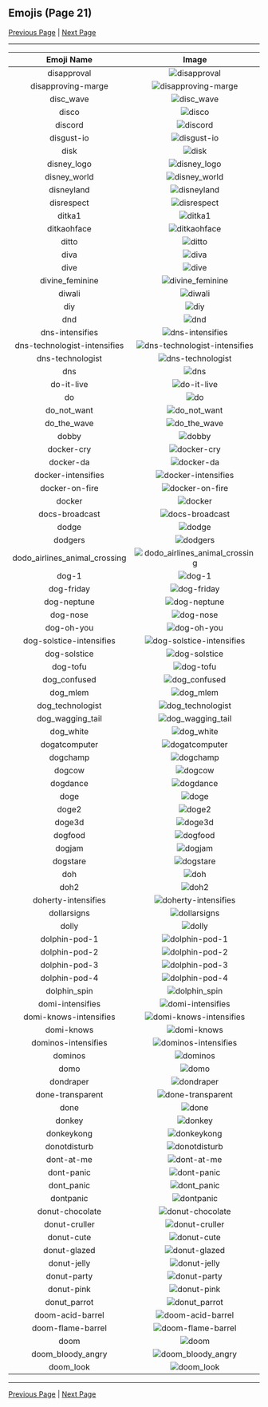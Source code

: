 
  ## Emojis (Page 21)

  [Previous Page](/docs/hashicorp/page-d-0020.md)
   | [Next Page](/docs/hashicorp/page-d-0022.md)

  <hr />

  |Emoji Name|Image|
  | :-: | :-: |
  |disapproval| ![disapproval](/emojis/hashicorp/disapproval.png)|
  |disapproving-marge| ![disapproving-marge](/emojis/hashicorp/disapproving-marge.png)|
  |disc_wave| ![disc_wave](/emojis/hashicorp/disc_wave.gif)|
  |disco| ![disco](/emojis/hashicorp/disco.gif)|
  |discord| ![discord](/emojis/hashicorp/discord.png)|
  |disgust-io| ![disgust-io](/emojis/hashicorp/disgust-io.png)|
  |disk| ![disk](/emojis/hashicorp/disk.gif)|
  |disney_logo| ![disney_logo](/emojis/hashicorp/disney_logo.png)|
  |disney_world| ![disney_world](/emojis/hashicorp/disney_world.gif)|
  |disneyland| ![disneyland](/emojis/hashicorp/disneyland.gif)|
  |disrespect| ![disrespect](/emojis/hashicorp/disrespect.png)|
  |ditka1| ![ditka1](/emojis/hashicorp/ditka1.png)|
  |ditkaohface| ![ditkaohface](/emojis/hashicorp/ditkaohface.png)|
  |ditto| ![ditto](/emojis/hashicorp/ditto.png)|
  |diva| ![diva](/emojis/hashicorp/diva.png)|
  |dive| ![dive](/emojis/hashicorp/dive.png)|
  |divine_feminine| ![divine_feminine](/emojis/hashicorp/divine_feminine.png)|
  |diwali| ![diwali](/emojis/hashicorp/diwali.png)|
  |diy| ![diy](/emojis/hashicorp/diy.png)|
  |dnd| ![dnd](/emojis/hashicorp/dnd.png)|
  |dns-intensifies| ![dns-intensifies](/emojis/hashicorp/dns-intensifies.gif)|
  |dns-technologist-intensifies| ![dns-technologist-intensifies](/emojis/hashicorp/dns-technologist-intensifies.gif)|
  |dns-technologist| ![dns-technologist](/emojis/hashicorp/dns-technologist.png)|
  |dns| ![dns](/emojis/hashicorp/dns.png)|
  |do-it-live| ![do-it-live](/emojis/hashicorp/do-it-live.gif)|
  |do| ![do](/emojis/hashicorp/do.png)|
  |do_not_want| ![do_not_want](/emojis/hashicorp/do_not_want.png)|
  |do_the_wave| ![do_the_wave](/emojis/hashicorp/do_the_wave.gif)|
  |dobby| ![dobby](/emojis/hashicorp/dobby.png)|
  |docker-cry| ![docker-cry](/emojis/hashicorp/docker-cry.png)|
  |docker-da| ![docker-da](/emojis/hashicorp/docker-da.png)|
  |docker-intensifies| ![docker-intensifies](/emojis/hashicorp/docker-intensifies.gif)|
  |docker-on-fire| ![docker-on-fire](/emojis/hashicorp/docker-on-fire.gif)|
  |docker| ![docker](/emojis/hashicorp/docker.jpg)|
  |docs-broadcast| ![docs-broadcast](/emojis/hashicorp/docs-broadcast.png)|
  |dodge| ![dodge](/emojis/hashicorp/dodge.jpg)|
  |dodgers| ![dodgers](/emojis/hashicorp/dodgers.png)|
  |dodo_airlines_animal_crossing| ![dodo_airlines_animal_crossing](/emojis/hashicorp/dodo_airlines_animal_crossing.png)|
  |dog-1| ![dog-1](/emojis/hashicorp/dog-1.gif)|
  |dog-friday| ![dog-friday](/emojis/hashicorp/dog-friday.gif)|
  |dog-neptune| ![dog-neptune](/emojis/hashicorp/dog-neptune.png)|
  |dog-nose| ![dog-nose](/emojis/hashicorp/dog-nose.png)|
  |dog-oh-you| ![dog-oh-you](/emojis/hashicorp/dog-oh-you.png)|
  |dog-solstice-intensifies| ![dog-solstice-intensifies](/emojis/hashicorp/dog-solstice-intensifies.gif)|
  |dog-solstice| ![dog-solstice](/emojis/hashicorp/dog-solstice.png)|
  |dog-tofu| ![dog-tofu](/emojis/hashicorp/dog-tofu.png)|
  |dog_confused| ![dog_confused](/emojis/hashicorp/dog_confused.gif)|
  |dog_mlem| ![dog_mlem](/emojis/hashicorp/dog_mlem.gif)|
  |dog_technologist| ![dog_technologist](/emojis/hashicorp/dog_technologist.png)|
  |dog_wagging_tail| ![dog_wagging_tail](/emojis/hashicorp/dog_wagging_tail.gif)|
  |dog_white| ![dog_white](/emojis/hashicorp/dog_white.png)|
  |dogatcomputer| ![dogatcomputer](/emojis/hashicorp/dogatcomputer.jpg)|
  |dogchamp| ![dogchamp](/emojis/hashicorp/dogchamp.png)|
  |dogcow| ![dogcow](/emojis/hashicorp/dogcow.png)|
  |dogdance| ![dogdance](/emojis/hashicorp/dogdance.gif)|
  |doge| ![doge](/emojis/hashicorp/doge.png)|
  |doge2| ![doge2](/emojis/hashicorp/doge2.png)|
  |doge3d| ![doge3d](/emojis/hashicorp/doge3d.gif)|
  |dogfood| ![dogfood](/emojis/hashicorp/dogfood.jpg)|
  |dogjam| ![dogjam](/emojis/hashicorp/dogjam.gif)|
  |dogstare| ![dogstare](/emojis/hashicorp/dogstare.png)|
  |doh| ![doh](/emojis/hashicorp/doh.png)|
  |doh2| ![doh2](/emojis/hashicorp/doh2.gif)|
  |doherty-intensifies| ![doherty-intensifies](/emojis/hashicorp/doherty-intensifies.gif)|
  |dollarsigns| ![dollarsigns](/emojis/hashicorp/dollarsigns.jpg)|
  |dolly| ![dolly](/emojis/hashicorp/dolly.png)|
  |dolphin-pod-1| ![dolphin-pod-1](/emojis/hashicorp/dolphin-pod-1.png)|
  |dolphin-pod-2| ![dolphin-pod-2](/emojis/hashicorp/dolphin-pod-2.png)|
  |dolphin-pod-3| ![dolphin-pod-3](/emojis/hashicorp/dolphin-pod-3.png)|
  |dolphin-pod-4| ![dolphin-pod-4](/emojis/hashicorp/dolphin-pod-4.png)|
  |dolphin_spin| ![dolphin_spin](/emojis/hashicorp/dolphin_spin.gif)|
  |domi-intensifies| ![domi-intensifies](/emojis/hashicorp/domi-intensifies.gif)|
  |domi-knows-intensifies| ![domi-knows-intensifies](/emojis/hashicorp/domi-knows-intensifies.gif)|
  |domi-knows| ![domi-knows](/emojis/hashicorp/domi-knows.png)|
  |dominos-intensifies| ![dominos-intensifies](/emojis/hashicorp/dominos-intensifies.gif)|
  |dominos| ![dominos](/emojis/hashicorp/dominos.png)|
  |domo| ![domo](/emojis/hashicorp/domo.png)|
  |dondraper| ![dondraper](/emojis/hashicorp/dondraper.jpg)|
  |done-transparent| ![done-transparent](/emojis/hashicorp/done-transparent.png)|
  |done| ![done](/emojis/hashicorp/done.jpg)|
  |donkey| ![donkey](/emojis/hashicorp/donkey.gif)|
  |donkeykong| ![donkeykong](/emojis/hashicorp/donkeykong.gif)|
  |donotdisturb| ![donotdisturb](/emojis/hashicorp/donotdisturb.png)|
  |dont-at-me| ![dont-at-me](/emojis/hashicorp/dont-at-me.png)|
  |dont-panic| ![dont-panic](/emojis/hashicorp/dont-panic.png)|
  |dont_panic| ![dont_panic](/emojis/hashicorp/dont_panic.png)|
  |dontpanic| ![dontpanic](/emojis/hashicorp/dontpanic.jpg)|
  |donut-chocolate| ![donut-chocolate](/emojis/hashicorp/donut-chocolate.png)|
  |donut-cruller| ![donut-cruller](/emojis/hashicorp/donut-cruller.png)|
  |donut-cute| ![donut-cute](/emojis/hashicorp/donut-cute.png)|
  |donut-glazed| ![donut-glazed](/emojis/hashicorp/donut-glazed.png)|
  |donut-jelly| ![donut-jelly](/emojis/hashicorp/donut-jelly.png)|
  |donut-party| ![donut-party](/emojis/hashicorp/donut-party.gif)|
  |donut-pink| ![donut-pink](/emojis/hashicorp/donut-pink.png)|
  |donut_parrot| ![donut_parrot](/emojis/hashicorp/donut_parrot.gif)|
  |doom-acid-barrel| ![doom-acid-barrel](/emojis/hashicorp/doom-acid-barrel.gif)|
  |doom-flame-barrel| ![doom-flame-barrel](/emojis/hashicorp/doom-flame-barrel.gif)|
  |doom| ![doom](/emojis/hashicorp/doom.png)|
  |doom_bloody_angry| ![doom_bloody_angry](/emojis/hashicorp/doom_bloody_angry.png)|
  |doom_look| ![doom_look](/emojis/hashicorp/doom_look.gif)|

  <hr/>
  
  [Previous Page](/docs/hashicorp/page-d-0020.md)
   | [Next Page](/docs/hashicorp/page-d-0022.md)